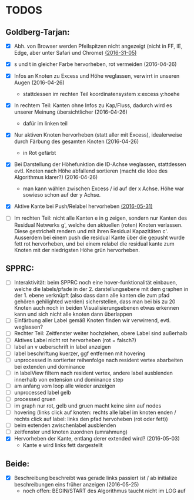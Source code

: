 # TODOS

## Goldberg-Tarjan:
- [x] Abh. von Browser werden Pfeilspitzen nicht angezeigt (nicht in FF, IE, Edge, aber unter Safari und Chrome) [(2016-31-05)](https://github.com/adrelino/idp-graph-algorithms/commit/6998c6ac171c33f3c535eea952d443ae641cad3d)
- [x] s und t in gleicher Farbe hervorheben, rot vermeiden (2016-04-26)
- [x] Infos an Knoten zu Excess und Höhe weglassen, verwirrt in unseren Augen (2016-04-26)
  * stattdessen im rechten Teil koordinatensystem x:excess y:hoehe
- [x] In rechtem Teil: Kanten ohne Infos zu Kap/Fluss, dadurch wird es unserer Meinung übersichtlicher (2016-04-26)
  * dafür im linken teil
- [x] Nur aktiven Knoten hervorheben (statt aller mit Excess), idealerweise durch Färbung des gesamten Knoten (2016-04-26)
  * in Rot gefärbt
- [x] Bei Darstellung der Höhefunktion die ID-Achse weglassen, stattdessen evtl. Knoten nach Höhe abfallend sortieren (macht die Idee des Algorithmus klarer?) (2016-04-26)
  * man kann wählen zwischen Excess / id auf der x Achse. Höhe war sowieso schon auf der y Achse.
- [x] Aktive Kante bei Push/Relabel hervorheben [(2016-05-31)](https://github.com/adrelino/idp-graph-algorithms/commit/fd8af934f74879a27260acb9b7986f568cc1f9c0)
- [ ] Im rechten Teil: nicht alle Kanten e in g zeigen, sondern nur Kanten des Residual Netwerks g', welche den aktuellen (roten) Knoten verlassen. Diese gestrichelt rendern und mit ihren Residual Kapazitäten c'. Ausserdem bei einem push die residual Kante über die gepusht wurde fett rot hervorheben, und bei einem relabel die residual kante zum Knoten mit der niedrigsten Höhe grün hervorheben.


## SPPRC:
- [ ] Interaktivität: beim SPPRC noch eine hover-funktionalität einbauen, welche die labels/pfade in der 2. darstellungsebene mit dem graphen in der 1. ebene verknüpft (also dass dann alle kanten die zum pfad gehören gehilighted werden)
sicherstellen, dass man bei bis zu 20 Knoten auch noch in beiden Visualisierungsebenen etwas erkennen kann und sich nicht alle knoten dann überlappen
- [ ] Einfärbung aller Label gemäß Knoten finden wir verwirrend, evtl. weglassen?
- [ ] Rechter Teil: Zeitfenster weiter hochziehen, obere Label sind außerhalb
- [ ] Aktives Label nicht rot hervorheben (rot = falsch?)
- [ ] label an v ueberschrift in label anzeigen
- [ ] label beschriftung kuerzer, ggf entfernen mit hovering
- [ ] unprocessed in sortierter reihenfolge nach resident vertex abarbeiten bei extenden und dominance
- [ ] in labelView filtern nach resident vertex, andere label ausblenden innerhalb von extension und dominance step
- [ ] am anfang vom loop alle wieder anzeigen
- [ ] unprocessed label gelb
- [ ] processed gruen
- [ ] im graph nur rot, gelb und gruen macht keine sinn auf nodes
- [ ] hovering (links click auf knoten: rechts alle label im knoten enden / rechts click auf label: links den pfad hervoheben (rot oder fett))
- [ ] beim extenden zwischenlabel ausblenden
- [ ] zeitfenster und knoten zuordnen (umrahmung)
- [x] Hervorheben der Kante, entlang derer extended wird? (2016-05-03)
  * Kante e wird links fett dargestellt

## Beide:
- [x] Beschreibung beschreibt was gerade links passiert ist / ab initialize beschreibungen eins früher anzeigen (2016-05-25)
  * noch offen: BEGIN/START des Algorithmus taucht nicht im LOG auf
